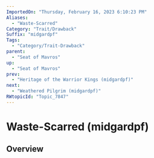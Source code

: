 ```yaml
---
ImportedOn: "Thursday, February 16, 2023 6:10:23 PM"
Aliases:
  - "Waste-Scarred"
Category: "Trait/Drawback"
Suffix: "midgardpf"
Tags:
  - "Category/Trait-Drawback"
parent:
  - "Seat of Mavros"
up:
  - "Seat of Mavros"
prev:
  - "Heritage of the Warrior Kings (midgardpf)"
next:
  - "Weathered Pilgrim (midgardpf)"
RWtopicId: "Topic_7847"
---
```

# Waste-Scarred (midgardpf)
## Overview
